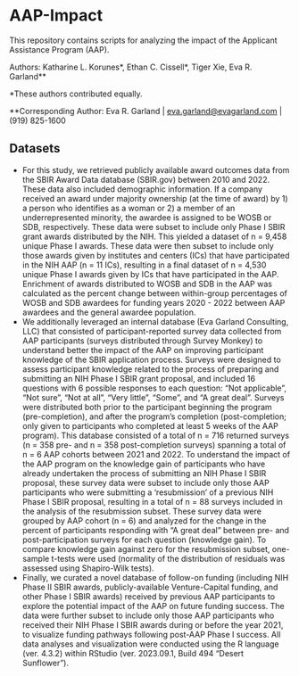 # AAP-Impact
This repository contains scripts for analyzing the impact of the Applicant Assistance Program (AAP).  

Authors: Katharine L. Korunes*, Ethan C. Cissell*, Tiger Xie, Eva R. Garland**

*These authors contributed equally.

**Corresponding Author: Eva R. Garland | eva.garland@evagarland.com | (919) 825-1600

## Datasets
- For this study, we retrieved publicly available award outcomes data from the SBIR Award Data database (SBIR.gov) between 2010 and 2022. These data also included demographic information. If a company received an award under majority ownership (at the time of award) by 1) a person who identifies as a woman or 2) a member of an underrepresented minority, the awardee is assigned to be WOSB or SDB, respectively. These data were subset to include only Phase I SBIR grant awards distributed by the NIH. This yielded a dataset of n = 9,458 unique Phase I awards. These data were then subset to include only those awards given by institutes and centers (ICs) that have participated in the NIH AAP (n = 11 ICs), resulting in a final dataset of n = 4,530 unique Phase I awards given by ICs that have participated in the AAP. Enrichment of awards distributed to WOSB and SDB in the AAP was calculated as the percent change between within-group percentages of WOSB and SDB awardees for funding years 2020 - 2022 between AAP awardees and the general awardee population.
- We additionally leveraged an internal database (Eva Garland Consulting, LLC) that consisted of participant-reported survey data collected from AAP participants (surveys distributed through Survey Monkey) to understand better the impact of the AAP on improving participant knowledge of the SBIR application process. Surveys were designed to assess participant knowledge related to the process of preparing and submitting an NIH Phase I SBIR grant proposal, and included 16 questions with 6 possible responses to each question: “Not applicable”, “Not sure”, “Not at all”, “Very little”, “Some”, and “A great deal”. Surveys were distributed both prior to the participant beginning the program (pre-completion), and after the program’s completion (post-completion; only given to participants who completed at least 5 weeks of the AAP program). This database consisted of a total of n = 716 returned surveys (n = 358 pre- and n = 358 post-completion surveys) spanning a total of n = 6 AAP cohorts between 2021 and 2022. To understand the impact of the AAP program on the knowledge gain of participants who have already undertaken the process of submitting an NIH Phase I SBIR proposal, these survey data were subset to include only those AAP participants who were submitting a ‘resubmission’ of a previous NIH Phase I SBIR proposal, resulting in a total of n = 88 surveys included in the analysis of the resubmission subset. These survey data were grouped by AAP cohort (n = 6) and analyzed for the change in the percent of participants responding with “A great deal” between pre- and post-participation surveys for each question (knowledge gain). To compare knowledge gain against zero for the resubmission subset, one-sample t-tests were used (normality of the distribution of residuals was assessed using Shapiro-Wilk tests).
- Finally, we curated a novel database of follow-on funding (including NIH Phase II SBIR awards, publicly-available Venture-Capital funding, and other Phase I SBIR awards) received by previous AAP participants to explore the potential impact of the AAP on future funding success. The data were further subset to include only those AAP participants who received their NIH Phase I SBIR awards during or before the year 2021, to visualize funding pathways following post-AAP Phase I success. All data analyses and visualization were conducted using the R language (ver. 4.3.2) within RStudio (ver. 2023.09.1, Build 494 “Desert Sunflower”).

